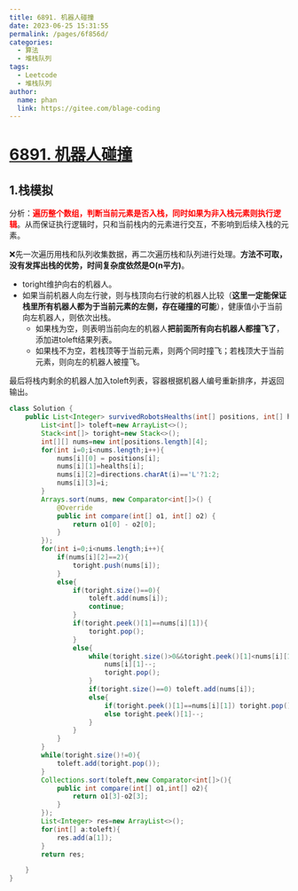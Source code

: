 ```yaml
---
title: 6891. 机器人碰撞
date: 2023-06-25 15:31:55
permalink: /pages/6f856d/
categories:
  - 算法
  - 堆栈队列
tags:
  - Leetcode
  - 堆栈队列
author: 
  name: phan
  link: https://gitee.com/blage-coding
---
```

# [6891. 机器人碰撞](https://leetcode.cn/problems/robot-collisions/)

## 1.栈模拟

分析：<font color="red">**遍历整个数组，判断当前元素是否入栈，同时如果为非入栈元素则执行逻辑**</font>。从而保证执行逻辑时，只和当前栈内的元素进行交互，不影响到后续入栈的元素。

❌先一次遍历用栈和队列收集数据，再二次遍历栈和队列进行处理。**方法不可取，没有发挥出栈的优势，时间复杂度依然是O(n平方)**。

- toright维护向右的机器人。
- 如果当前机器人向左行驶，则与栈顶向右行驶的机器人比较（**这里一定能保证栈里所有机器人都为于当前元素的左侧，存在碰撞的可能**），健康值小于当前向左机器人，则依次出栈。
  - 如果栈为空，则表明当前向左的机器人**把前面所有向右机器人都撞飞了**，添加进toleft结果列表。
  - 如果栈不为空，若栈顶等于当前元素，则两个同时撞飞；若栈顶大于当前元素，则向左的机器人被撞飞。

最后将栈内剩余的机器人加入toleft列表，容器根据机器人编号重新排序，并返回输出。

```java
class Solution {
    public List<Integer> survivedRobotsHealths(int[] positions, int[] healths, String directions) {
        List<int[]> toleft=new ArrayList<>();
        Stack<int[]> toright=new Stack<>();
        int[][] nums=new int[positions.length][4];
        for(int i=0;i<nums.length;i++){
            nums[i][0] = positions[i];
            nums[i][1]=healths[i];
            nums[i][2]=directions.charAt(i)=='L'?1:2;
            nums[i][3]=i;
        }
        Arrays.sort(nums, new Comparator<int[]>() {
            @Override
            public int compare(int[] o1, int[] o2) {
                return o1[0] - o2[0];
            }
        });
        for(int i=0;i<nums.length;i++){
            if(nums[i][2]==2){
                toright.push(nums[i]);
            }
            else{
                if(toright.size()==0){
                    toleft.add(nums[i]);
                    continue;
                }
                if(toright.peek()[1]==nums[i][1]){
                    toright.pop();
                }
                else{
                    while(toright.size()>0&&toright.peek()[1]<nums[i][1]){
                        nums[i][1]--;
                        toright.pop();
                    }
                    if(toright.size()==0) toleft.add(nums[i]);
                    else{
                        if(toright.peek()[1]==nums[i][1]) toright.pop();
                        else toright.peek()[1]--;
                    }
                }
            }
        }
        while(toright.size()!=0){
            toleft.add(toright.pop());
        }
        Collections.sort(toleft,new Comparator<int[]>(){
            public int compare(int[] o1,int[] o2){
                return o1[3]-o2[3];
            }
        });
        List<Integer> res=new ArrayList<>();
        for(int[] a:toleft){
            res.add(a[1]);
        }
        return res;

    }
}
```


